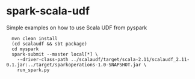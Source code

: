 # spark-scala-udf
Simple examples on how to use Scala UDF from pyspark

```
  mvn clean install
  (cd scalaudf && sbt package)
  cd myspark
  spark-submit --master local[*] \
    --driver-class-path ../scalaudf/target/scala-2.11/scalaudf_2.11-0.1.jar:../target/sparkoperations-1.0-SNAPSHOT.jar \
    run_spark.py
```

